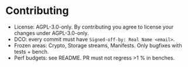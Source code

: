 # Contributing

- License: AGPL-3.0-only. By contributing you agree to license your changes under AGPL-3.0-only.
- DCO: every commit must have `Signed-off-by: Real Name <email>`.
- Frozen areas: Crypto, Storage streams, Manifests. Only bugfixes with tests + bench.
- Perf budgets: see README. PR must not regress >1 % in benches.
